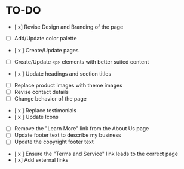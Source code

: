 # TO-DO

- [  x] Revise Design and Branding of the page
- [ ] Add/Update color palette
- [ x ] Create/Update pages
- [ ] Create/Update `<p>` elements with better suited content
- [ x ] Update headings and section titles
- [ ] Replace product images with theme images
- [ ] Revise contact details
- [ ] Change behavior of the page
- [ x ] Replace testimonials
- [ x ] Update Icons
- [ ] Remove the "Learn More" link from the About Us page
- [ ] Update footer text to describe my business
- [ ] Update the copyright footer text
- [ x ] Ensure the "Terms and Service" link leads to the correct page
- [ x] Add external links